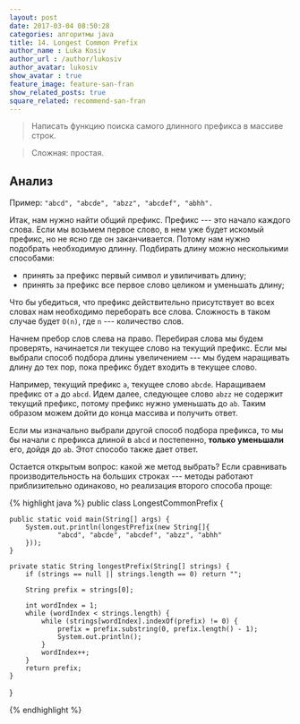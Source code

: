 ```yaml
---
layout: post
date: 2017-03-04 08:50:28
categories: алгоритмы java
title: 14. Longest Common Prefix
author_name : Luka Kosiv
author_url : /author/lukosiv
author_avatar: lukosiv
show_avatar : true
feature_image: feature-san-fran
show_related_posts: true
square_related: recommend-san-fran
---
```


> Написать функцию поиска самого длинного префикса в массиве строк.

> Сложная: простая.

## Анализ

Пример: `"abcd", "abcde", "abzz", "abcdef", "abhh".`

Итак, нам нужно найти общий префикс. Префикс --- это начало каждого слова. Если мы возьмем первое слово, 
в нем уже будет искомый префикс, но не ясно где он заканчивается. Потому нам нужно подобрать необходимую длинну. 
Подбирать длину можно несколькими способами:

* принять за префикс первый символ и увиличивать длину;
* принять за префикс все первое слово целиком и уменьшать длину;

Что бы убедиться, что префикс действительно присутствует во всех словах нам необходимо переборать все слова. 
Сложность в таком случае будет `O(n)`, где `n` --- количество слов.

Начнем пребор слов слева на право. Перебирая слова мы будем проверять, начинается ли текущее слово на текущий префикс.
Если мы выбрали способ подбора длины увеличением --- мы будем наращивать длину до тех пор, пока префикс будет входить 
в текущее слово. 

Например, текущий префикс `a`, текущее слово `abcde`. Наращиваем префикс от `a` до `abcd`. 
Идем далее, следующее слово `abzz` не содержит текущий префикс, потому префикс нужно уменьшать до `ab`. 
Таким образом можем дойти до конца массива и получить ответ.

Если мы изначально выбрали другой способ подбора префикса, то мы бы начали с префикса длиной в `abcd` и постепенно, 
**только уменьшали** его, дойдя до `ab`. Этот способо также дает ответ.

Остается открытым вопрос: какой же метод выбрать? 
Если сравнивать производительность на больших строках --- методы работают приблизительно одинаково, 
но реализация второго способа проще:


{% highlight java %}
public class LongestCommonPrefix {

    public static void main(String[] args) {
        System.out.println(longestPrefix(new String[]{
                "abcd", "abcde", "abcdef", "abzz", "abhh"
        }));
    }

    private static String longestPrefix(String[] strings) {
        if (strings == null || strings.length == 0) return "";

        String prefix = strings[0];

        int wordIndex = 1;
        while (wordIndex < strings.length) {
            while (strings[wordIndex].indexOf(prefix) != 0) {
                prefix = prefix.substring(0, prefix.length() - 1);
                System.out.println();
            }
            wordIndex++;
        }
        return prefix;
    }
}

{% endhighlight %}

<!-- ![view]({{site.url}}/{{site.baseurl}}img/post-assets/view.jpg) -->